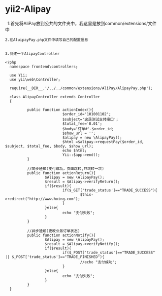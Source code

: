 # yii2-Alipay
   
   1.首先将AliPay放到公共的文件夹中，我这里是放到common/extensions/文件中


    2.在AluipayPay.php文件中填写自己的配置信息


    3.创建一个AlipayController

    <?php
      namespace frontend\controllers;

      use Yii;
      use yii\web\Controller;

      require(__DIR__.'/../../common/extensions/AliPay/AlipayPay.php');

      class AlipayController extends Controller
      {

              public function actionIndex(){
                              $order_id='101001102';
                              $subject='这是测试支付接口';
                              $total_fee='0.01';
                              $body='订单#'.$order_id;
                              $show_url = '';
                              $alipay = new \AlipayPay();
                              $html =$alipay->requestPay($order_id, $subject, $total_fee, $body, $show_url);
                              echo $html;
                              Yii::$app->end();
              }

              //同步通知(支付成功，页面跳转,只跳转一次)
              public function actionReturn(){
                      $Alipay = new \AlipayPay();
                      $result = $Alipay->verifyReturn();
                      if($result){
                              if($_GET['trade_status']=="TRADE_SUCCESS"){
                                      $this->redirect("http://www.hxinq.com");
                              }
                      }else{
                              echo "支付失败";
                      }
              }

              //异步通知(更改业务订单状态)
              public function actionNotify(){
                      $Alipay = new \AlipayPay();
                      $result = $Alipay->verifyNotify();
                      if($result){
                              if($_POST['trade_status']=="TRADE_SUCCESS" || $_POST['trade_status']=="TRADE_FINISHED"){
                                      //echo "支付成功";
                              }
                      }else{
                              echo "支付失败";
                      }
              }
      }
